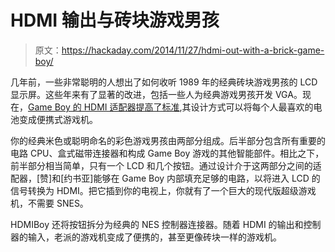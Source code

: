 # HDMI 输出与砖块游戏男孩

> 原文：<https://hackaday.com/2014/11/27/hdmi-out-with-a-brick-game-boy/>

几年前，一些非常聪明的人想出了如何收听 1989 年的经典砖块游戏男孩的 LCD 显示屏。这些年来有了显著的改进，包括一些人为经典游戏男孩开发 VGA。现在，[Game Boy 的 HDMI 适配器提高了标准](https://www.kickstarter.com/projects/507669971/hdmyboy-a-full-hd-power-up-for-your-game-boy-class),其设计方式可以将每个人最喜欢的电池变成便携式游戏机。

你的经典米色或聪明命名的彩色游戏男孩由两部分组成。后半部分包含所有重要的电路 CPU、盒式磁带连接器和构成 Game Boy 游戏的其他智能部件。相比之下，前半部分相当简单，只有一个 LCD 和几个按钮。通过设计介于这两部分之间的适配器，[赞]和[约书亚]能够在 Game Boy 内部填充足够的电路，以将进入 LCD 的信号转换为 HDMI。把它插到你的电视上，你就有了一个巨大的现代版超级游戏机，不需要 SNES。

HDMIBoy 还将按钮拆分为经典的 NES 控制器连接器。随着 HDMI 的输出和控制器的输入，老派的游戏机变成了便携的，甚至更像砖块一样的游戏机。